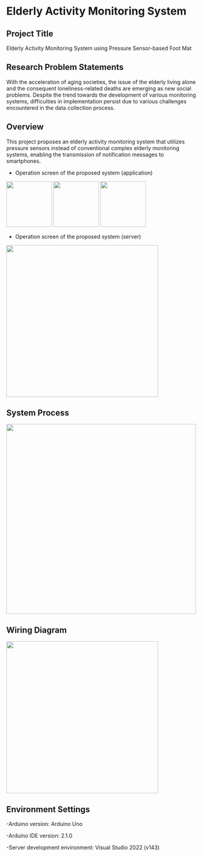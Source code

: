 # Elderly Activity Monitoring System

## Project Title
Elderly Activity Monitoring System using Pressure Sensor-based Foot Mat

## Research Problem Statements
With the acceleration of aging societies, the issue of the elderly living alone and the consequent loneliness-related deaths are emerging as new social problems. Despite the trend towards the development of various monitoring systems, difficulties in implementation persist due to various challenges encountered in the data collection process.

## Overview
This project proposes an elderly activity monitoring system that utilizes pressure sensors instead of conventional complex elderly monitoring systems, enabling the transmission of notification messages to smartphones.

- Operation screen of the proposed system (application)
<image src="https://github.com/kimhamyong/ederly-activity-monitoring-system/assets/112596422/1519fff9-1f1e-4d5e-81dc-c0f213384edc" width =120>
<image src="https://github.com/kimhamyong/ederly-activity-monitoring-system/assets/112596422/94e994e0-5845-44b3-a135-62e69ad69beb" width =120>
<image src="https://github.com/kimhamyong/ederly-activity-monitoring-system/assets/112596422/9d208afb-d89d-4494-bd01-8511d69b4e8a" width =120>

- Operation screen of the proposed system (server)
<image src="https://github.com/kimhamyong/ederly-activity-monitoring-system/assets/112596422/d24f2038-cc01-4684-9beb-f3124f34434a" width =400>

## System Process
<image src="https://github.com/kimhamyong/ederly-activity-monitoring-system/assets/112596422/3ec0f577-c24a-4d06-80a5-0183f5134727" width =500>

## Wiring Diagram
<image src="https://github.com/kimhamyong/ederly-activity-monitoring-system/assets/112596422/8239cf4e-a97b-4964-88e5-ef9d3f12dcd7" width =400>

## Environment Settings
-Arduino version: Arduino Uno

-Arduino IDE version: 2.1.0

-Server development environment: Visual Studio 2022 (v143)
